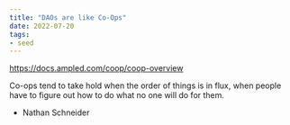 ```yaml
---
title: "DAOs are like Co-Ops"
date: 2022-07-20
tags:
- seed
---
```


https://docs.ampled.com/coop/coop-overview

Co-ops tend to take hold when the order of things is in flux, when people have to figure out how to do what no one will do for them.
- Nathan Schneider